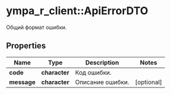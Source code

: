 # ympa_r_client::ApiErrorDTO

Общий формат ошибки.

## Properties
Name | Type | Description | Notes
------------ | ------------- | ------------- | -------------
**code** | **character** | Код ошибки. | 
**message** | **character** | Описание ошибки. | [optional] 


